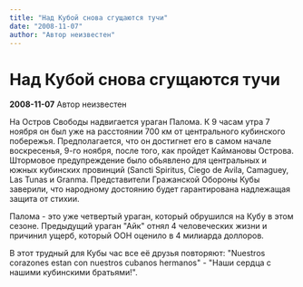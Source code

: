 ```yaml
---
title: "Над Кубой снова cгущаются тучи"
date: "2008-11-07"
author: "Автор неизвестен"
---
```


# Над Кубой снова cгущаются тучи

**2008-11-07** Автор неизвестен

На Остров Свободы надвигается ураган Палома. К 9 часам утра 7 ноября он был уже на расстоянии 700 км от центрального кубинского побережья. Предполагается, что он достигнет его в самом начале воскресенья, 9-го ноября, после того, как пройдет Каймановы Острова. Штормовое предупреждение было обьявлено для центральных и южных кубинских провинций (Sancti Spiritus, Ciego de Avila, Camaguey, Las Tunas и Granma. Представители Гражанской Обороны Кубы заверили, что народному достоянию будет гарантирована надлежащая защита от стихии.

Палома - это уже четвертый ураган, который обрушился на Кубу в этом сезоне. Предыдущий ураган "Айк" отнял 4 человеческих жизни и причинил ущерб, который ООН оценило в 4 милиарда доллоров.

В этот трудный для Кубы час все её друзья повторяют: "Nuestros corazonеs estan con nuestros cubanos hermanos" - "Наши сердца с нашими кубинскими братьями!".